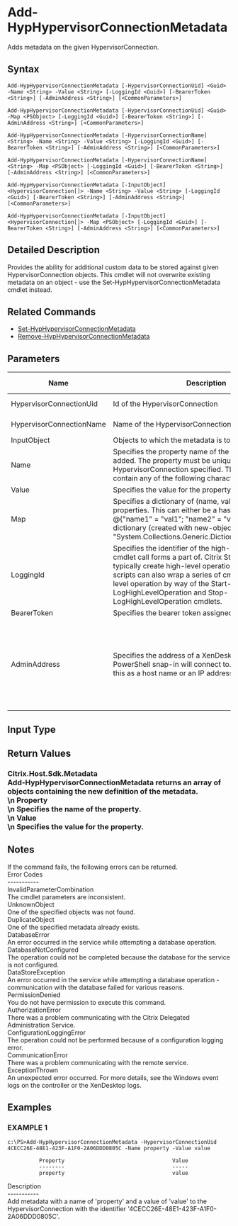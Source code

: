 ﻿# Add-HypHypervisorConnectionMetadata

   Adds metadata on the given HypervisorConnection.

## Syntax
```
Add-HypHypervisorConnectionMetadata [-HypervisorConnectionUid] <Guid> -Name <String> -Value <String> [-LoggingId <Guid>] [-BearerToken <String>] [-AdminAddress <String>] [<CommonParameters>]

Add-HypHypervisorConnectionMetadata [-HypervisorConnectionUid] <Guid> -Map <PSObject> [-LoggingId <Guid>] [-BearerToken <String>] [-AdminAddress <String>] [<CommonParameters>]

Add-HypHypervisorConnectionMetadata [-HypervisorConnectionName] <String> -Name <String> -Value <String> [-LoggingId <Guid>] [-BearerToken <String>] [-AdminAddress <String>] [<CommonParameters>]

Add-HypHypervisorConnectionMetadata [-HypervisorConnectionName] <String> -Map <PSObject> [-LoggingId <Guid>] [-BearerToken <String>] [-AdminAddress <String>] [<CommonParameters>]

Add-HypHypervisorConnectionMetadata [-InputObject] <HypervisorConnection[]> -Name <String> -Value <String> [-LoggingId <Guid>] [-BearerToken <String>] [-AdminAddress <String>] [<CommonParameters>]

Add-HypHypervisorConnectionMetadata [-InputObject] <HypervisorConnection[]> -Map <PSObject> [-LoggingId <Guid>] [-BearerToken <String>] [-AdminAddress <String>] [<CommonParameters>]
```

## Detailed Description
   Provides the ability for additional custom data to be stored against given HypervisorConnection objects. This cmdlet will not overwrite existing metadata on an object - use the Set-HypHypervisorConnectionMetadata cmdlet instead.

## Related Commands
  * [Set-HypHypervisorConnectionMetadata](Set-HypHypervisorConnectionMetadata.html)
  * [Remove-HypHypervisorConnectionMetadata](Remove-HypHypervisorConnectionMetadata.html)
## Parameters

| Name   | Description | Required? | Pipeline Input | Default Value |
| --- | --- | --- | --- | --- |
| HypervisorConnectionUid | Id of the HypervisorConnection | true | true (ByValue, ByPropertyName) |  |
| HypervisorConnectionName | Name of the HypervisorConnection | true | true (ByValue, ByPropertyName) |  |
| InputObject | Objects to which the metadata is to be added. | true | true (ByValue) |  |
| Name | Specifies the property name of the metadata to be added. The property must be unique for the HypervisorConnection specified. The property cannot contain any of the following characters \/;:#.*?=<>|[]()"' | true | false |  |
| Value | Specifies the value for the property. | true | false |  |
| Map | Specifies a dictionary of (name, value)-pairs for the properties. This can either be a hashtable (created with @{"name1" = "val1"; "name2" = "val2"}) or a string dictionary (created with new-object "System.Collections.Generic.Dictionary[String,String]"). | true | true (ByValue) |  |
| LoggingId | Specifies the identifier of the high-level operation this cmdlet call forms a part of. Citrix Studio and Director typically create high-level operations. PowerShell scripts can also wrap a series of cmdlet calls in a high-level operation by way of the Start-LogHighLevelOperation and Stop-LogHighLevelOperation cmdlets. | false | false |  |
| BearerToken | Specifies the bearer token assigned to the calling user | false | false |  |
| AdminAddress | Specifies the address of a XenDesktop controller the PowerShell snap-in will connect to. You can provide this as a host name or an IP address. | false | false | Localhost. Once a value is provided by any cmdlet, this value becomes the default. |

## Input Type
### 
   
## Return Values
### Citrix.Host.Sdk.Metadata<br>   Add-HypHypervisorConnectionMetadata returns an array of objects containing the new definition of the metadata.<br>\n    Property <string><br>\n        Specifies the name of the property.<br>\n    Value <string><br>\n        Specifies the value for the property.
   ## Notes
   If the command fails, the following errors can be returned.<br>    Error Codes<br>    -----------<br>    InvalidParameterCombination<br>        The cmdlet parameters are inconsistent.<br>    UnknownObject<br>        One of the specified objects was not found.<br>    DuplicateObject<br>        One of the specified metadata already exists.<br>    DatabaseError<br>        An error occurred in the service while attempting a database operation.<br>    DatabaseNotConfigured<br>        The operation could not be completed because the database for the service is not configured.<br>    DataStoreException<br>        An error occurred in the service while attempting a database operation - communication with the database failed for various reasons.<br>    PermissionDenied<br>        You do not have permission to execute this command.<br>    AuthorizationError<br>        There was a problem communicating with the Citrix Delegated Administration Service.<br>    ConfigurationLoggingError<br>        The operation could not be performed because of a configuration logging error.<br>    CommunicationError<br>        There was a problem communicating with the remote service.<br>    ExceptionThrown<br>        An unexpected error occurred.  For more details, see the Windows event logs on the controller or the XenDesktop logs.
## Examples

### EXAMPLE 1
```
c:\PS>Add-HypHypervisorConnectionMetadata -HypervisorConnectionUid 4CECC26E-48E1-423F-A1F0-2A06DDD0805C -Name property -Value value

          Property                                  Value
          --------                                  -----
          property                                  value
```
   Description<br>-----------<br>Add metadata with a name of 'property' and a value of 'value' to the HypervisorConnection with the identifier '4CECC26E-48E1-423F-A1F0-2A06DDD0805C'.
